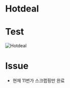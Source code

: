 # Hotdeal

# Test

![Hotdeal](https://user-images.githubusercontent.com/77065758/207873216-5c04a2ba-e5c2-4fb2-bfc5-640c8c24bc46.gif)

# Issue
- 현재 11번가 스크랩핑만 완료

